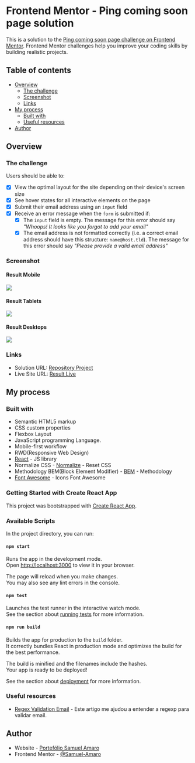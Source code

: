 # Frontend Mentor - Ping coming soon page solution

This is a solution to the [Ping coming soon page challenge on Frontend Mentor](https://www.frontendmentor.io/challenges/ping-single-column-coming-soon-page-5cadd051fec04111f7b848da). Frontend Mentor challenges help you improve your coding skills by building realistic projects. 

## Table of contents

- [Overview](#overview)
  - [The challenge](#the-challenge)
  - [Screenshot](#screenshot)
  - [Links](#links)
- [My process](#my-process)
  - [Built with](#built-with)
  - [Useful resources](#useful-resources)
- [Author](#author)

## Overview

### The challenge

Users should be able to:

- [x] View the optimal layout for the site depending on their device's screen size
- [x] See hover states for all interactive elements on the page
- [x] Submit their email address using an `input` field
- [x] Receive an error message when the `form` is submitted if:
  - [x] The `input` field is empty. The message for this error should say *"Whoops! It looks like you forgot to add your email"*
  - [x] The email address is not formatted correctly (i.e. a correct email address should have this structure: `name@host.tld`). The message for this error should say *"Please provide a valid email address"*

### Screenshot

#### Result Mobile

![](./design/result-mobile.png)

#### Result Tablets

![](./design/result-tablets.png)

#### Result Desktops

![](./design/result-desktop.png)

### Links

- Solution URL: [Repository Project](https://github.com/Samuel-Amaro/coming-soon-page/tree/main)
- Live Site URL: [Result Live](https://samuel-amaro.github.io/coming-soon-page/)

## My process

### Built with

- Semantic HTML5 markup
- CSS custom properties
- Flexbox Layout
- JavaScript programming Language.
- Mobile-first workflow
- RWD(Responsive Web Design)
- [React](https://reactjs.org/) - JS library
- Normalize CSS - [Normalize](https://necolas.github.io/normalize.css/) - Reset CSS
- Methodology BEM(Block Element Modifier) - [BEM](http://getbem.com/introduction/) - Methodology
- [Font Awesome](https://fontawesome.com) - Icons Font Awesome

### Getting Started with Create React App

This project was bootstrapped with [Create React App](https://github.com/facebook/create-react-app).

### Available Scripts

In the project directory, you can run:

#### `npm start`

Runs the app in the development mode.\
Open [http://localhost:3000](http://localhost:3000) to view it in your browser.

The page will reload when you make changes.\
You may also see any lint errors in the console.

#### `npm test`

Launches the test runner in the interactive watch mode.\
See the section about [running tests](https://facebook.github.io/create-react-app/docs/running-tests) for more information.

#### `npm run build`

Builds the app for production to the `build` folder.\
It correctly bundles React in production mode and optimizes the build for the best performance.

The build is minified and the filenames include the hashes.\
Your app is ready to be deployed!

See the section about [deployment](https://facebook.github.io/create-react-app/docs/deployment) for more information.


### Useful resources

- [Regex Validation Email](https://www.w3resource.com/javascript/form/email-validation.php) - Este artigo me ajudou a entender a regexp para validar email.

## Author

- Website - [Portefólio Samuel Amaro](https://samuel-amaro.github.io/portefolio-website/)
- Frontend Mentor - [@Samuel-Amaro](https://www.frontendmentor.io/profile/Samuel-Amaro)
